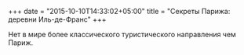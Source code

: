 +++
date = "2015-10-10T14:33:02+05:00"
title = "Секреты Парижа: деревни Иль-де-Франс"
+++

Нет в мире более классического туристического направления чем Париж.
